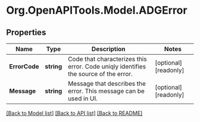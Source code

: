 
# Org.OpenAPITools.Model.ADGError

## Properties

Name | Type | Description | Notes
------------ | ------------- | ------------- | -------------
**ErrorCode** | **string** | Code that characterizes this error. Code uniqly identifies the source of the error. | [optional] [readonly] 
**Message** | **string** | Message that describes the error. This message can be used in UI. | [optional] [readonly] 

[[Back to Model list]](../README.md#documentation-for-models)
[[Back to API list]](../README.md#documentation-for-api-endpoints)
[[Back to README]](../README.md)


